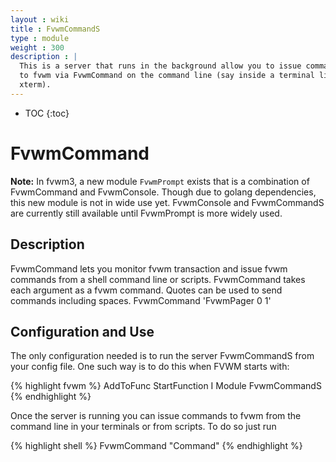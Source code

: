 ```yaml
---
layout : wiki
title : FvwmCommandS
type : module
weight : 300
description : |
  This is a server that runs in the background allow you to issue commands
  to fvwm via FvwmCommand on the command line (say inside a terminal like
  xterm).
---
```

* TOC
{:toc}

# FvwmCommand

**Note:** In fvwm3, a new module `FvwmPrompt` exists that is a combination
of FvwmCommand and FvwmConsole. Though due to golang dependencies, this new
module is not in wide use yet. FvwmConsole and FvwmCommandS are currently
still available until FvwmPrompt is more widely used.

## Description

FvwmCommand lets you monitor fvwm transaction and issue fvwm commands
from a shell command line or scripts. FvwmCommand takes each argument
as a fvwm command. Quotes can be used to send commands including
spaces. FvwmCommand 'FvwmPager 0 1'

## Configuration and Use

The only configuration needed is to run the server FvwmCommandS from your
config file. One such way is to do this when FVWM starts with:

{% highlight fvwm %}
AddToFunc StartFunction I Module FvwmCommandS
{% endhighlight %}

Once the server is running you can issue commands to fvwm from the command
line in your terminals or from scripts. To do so just run

{% highlight shell %}
FvwmCommand "Command"
{% endhighlight %}

